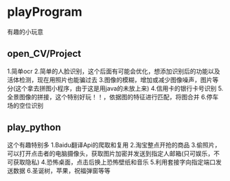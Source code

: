 # playProgram
有趣的小玩意

## open_CV/Project
1.简单ocr
2.简单的人脸识别，这个后面有可能会优化，想添加识别后的功能以及活体检测，现在用照片也能骗过去
3.图像的模糊，增加或减少图像噪声，图片等分(这个拿去拼图小程序，由于这是用java的未放上来)
4.信用卡的银行卡号识别
5.全景图像的拼接，这个特别好玩！！，依据图的特征进行匹配，将图合并
6.停车场的空位识别

## play_python
这个有趣特别多
1.Baidu翻译Api的爬取和复用
2.淘宝整点开抢的商品
3.偷照片，可以打开点击者的电脑摄像头，获取图片加密并发送到指定人邮箱(只可娱乐，不可获取隐私)
4.恐怖桌面，点击后换上恐怖壁纸和音乐
5.利用套接字向指定端口发送数据
6.圣诞树，苹果，祝福弹窗等等
